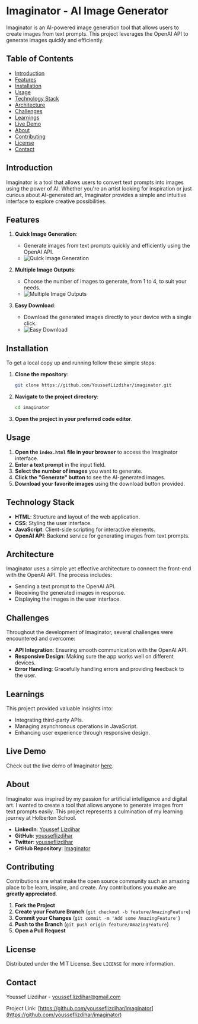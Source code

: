 # Imaginator - AI Image Generator

Imaginator is an AI-powered image generation tool that allows users to create images from text prompts. This project leverages the OpenAI API to generate images quickly and efficiently.

## Table of Contents

- [Introduction](#introduction)
- [Features](#features)
- [Installation](#installation)
- [Usage](#usage)
- [Technology Stack](#technology-stack)
- [Architecture](#architecture)
- [Challenges](#challenges)
- [Learnings](#learnings)
- [Live Demo](#live-demo)
- [About](#about)
- [Contributing](#contributing)
- [License](#license)
- [Contact](#contact)

## Introduction

Imaginator is a tool that allows users to convert text prompts into images using the power of AI. Whether you're an artist looking for inspiration or just curious about AI-generated art, Imaginator provides a simple and intuitive interface to explore creative possibilities.

## Features

1. **Quick Image Generation**:
    - Generate images from text prompts quickly and efficiently using the OpenAI API.
    - ![Quick Image Generation]([https://github.com/YoussefLizdihar/Imaginator/blob/main/images/1.png])

2. **Multiple Image Outputs**:
    - Choose the number of images to generate, from 1 to 4, to suit your needs.
    - ![Multiple Image Outputs]([https://github.com/YoussefLizdihar/Imaginator/blob/main/images/3.png])

3. **Easy Download**:
    - Download the generated images directly to your device with a single click.
    - ![Easy Download]([https://github.com/YoussefLizdihar/Imaginator/blob/main/images/2.png])

## Installation

To get a local copy up and running follow these simple steps:

1. **Clone the repository**:
    ```bash
    git clone https://github.com/YoussefLizdihar/imaginator.git
    ```

2. **Navigate to the project directory**:
    ```bash
    cd imaginator
    ```

3. **Open the project in your preferred code editor**.

## Usage

1. **Open the `index.html` file in your browser** to access the Imaginator interface.
2. **Enter a text prompt** in the input field.
3. **Select the number of images** you want to generate.
4. **Click the "Generate" button** to see the AI-generated images.
5. **Download your favorite images** using the download button provided.

## Technology Stack

- **HTML**: Structure and layout of the web application.
- **CSS**: Styling the user interface.
- **JavaScript**: Client-side scripting for interactive elements.
- **OpenAI API**: Backend service for generating images from text prompts.

## Architecture

Imaginator uses a simple yet effective architecture to connect the front-end with the OpenAI API. The process includes:

- Sending a text prompt to the OpenAI API.
- Receiving the generated images in response.
- Displaying the images in the user interface.

## Challenges

Throughout the development of Imaginator, several challenges were encountered and overcome:

- **API Integration**: Ensuring smooth communication with the OpenAI API.
- **Responsive Design**: Making sure the app works well on different devices.
- **Error Handling**: Gracefully handling errors and providing feedback to the user.

## Learnings

This project provided valuable insights into:

- Integrating third-party APIs.
- Managing asynchronous operations in JavaScript.
- Enhancing user experience through responsive design.

## Live Demo

Check out the live demo of Imaginator [here](https://j2g6bfkrwob3a4y9lu2uja.on.drv.tw/www.imaginatorai.com/).

## About

Imaginator was inspired by my passion for artificial intelligence and digital art. I wanted to create a tool that allows anyone to generate images from text prompts easily. This project represents a culmination of my learning journey at Holberton School.

- **LinkedIn**: [Youssef Lizdihar](https://www.linkedin.com/in/youssef-lizdihar)
- **GitHub**: [yousseflizdihar](https://github.com/yousseflizdihar)
- **Twitter**: [yousseflizdihar](https://twitter.com/yousseflizdihar)
- **GitHub Repository**: [Imaginator](https://github.com/yousseflizdihar/imaginator)

## Contributing

Contributions are what make the open source community such an amazing place to be learn, inspire, and create. Any contributions you make are **greatly appreciated**.

1. **Fork the Project**
2. **Create your Feature Branch** (`git checkout -b feature/AmazingFeature`)
3. **Commit your Changes** (`git commit -m 'Add some AmazingFeature'`)
4. **Push to the Branch** (`git push origin feature/AmazingFeature`)
5. **Open a Pull Request**

## License

Distributed under the MIT License. See `LICENSE` for more information.

## Contact

Youssef Lizdihar - [youssef.lizdihar@gmail.com](mailto:youssef.lizdihar@gmail.com)

Project Link: [https://github.com/yousseflizdihar/imaginator](https://github.com/yousseflizdihar/imaginator)
